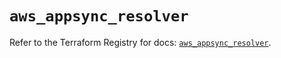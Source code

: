 # `aws_appsync_resolver`

Refer to the Terraform Registry for docs: [`aws_appsync_resolver`](https://registry.terraform.io/providers/hashicorp/aws/5.80.0/docs/resources/appsync_resolver).

